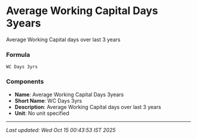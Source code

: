 # Average Working Capital Days 3years
Average Working Capital days over last 3 years

### Formula
```text
WC Days 3yrs
```


### Components
- **Name**: Average Working Capital Days 3years
- **Short Name**: WC Days 3yrs
- **Description**: Average Working Capital days over last 3 years
- **Unit**: No unit specified

---
*Last updated: Wed Oct 15 00:43:53 IST 2025*
